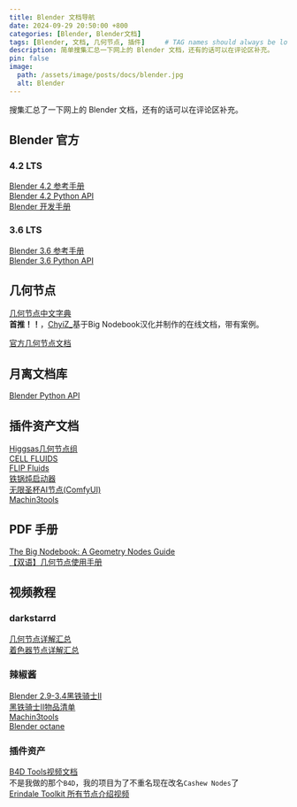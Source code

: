 ```yaml
---
title: Blender 文档导航
date: 2024-09-29 20:50:00 +800
categories: [Blender, Blender文档]
tags: [Blender, 文档, 几何节点, 插件]     # TAG names should always be lowercase
description: 简单搜集汇总一下网上的 Blender 文档，还有的话可以在评论区补充。
pin: false
image:
  path: /assets/image/posts/docs/blender.jpg
  alt: Blender
---
```


搜集汇总了一下网上的 Blender 文档，还有的话可以在评论区补充。
## Blender 官方
### 4.2 LTS
[Blender 4.2 参考手册](https://docs.blender.org/manual/zh-hans/4.2/)<br />
[Blender 4.2 Python API](https://docs.blender.org/api/4.2/)<br />
[Blender 开发手册](https://developer.blender.org/docs/)<br />
### 3.6 LTS
[Blender 3.6 参考手册](https://docs.blender.org/manual/zh-hans/3.6/)<br />
[Blender 3.6 Python API](https://docs.blender.org/api/3.6/)<br />

## 几何节点
[几何节点中文字典](https://blendercz.top/blender/blender)<br />
**首推！！**，[ChyiZ_](https://www.bilibili.com/video/BV1kixqePEWC/)基于Big Nodebook汉化并制作的在线文档，带有案例。<br />

[官方几何节点文档](https://docs.blender.org/manual/zh-hans/4.2/modeling/geometry_nodes/index.html)<br />

## 月离文档库
[Blender Python API](https://docs.yuelili.com/#/book/Blender/development)<br />

## 插件资产文档
[Higgsas几何节点组](https://higgsas-geo-nodes-manual.readthedocs.io/en/latest/)<br />
[CELL FLUIDS](https://docs.google.com/document/d/1YEuwZ4N0mQoboji6aOqVnUajATJYGoK0NfXYEOX5Y00/edit)<br />
[FLIP Fluids](https://github.com/rlguy/Blender-FLIP-Fluids/wiki)<br />
[铁锅炖启动器](https://shimo.im/docs/B1AwdxZewWhjwe3m/read)<br />
[无限圣杯AI节点(ComfyUI) ](https://shimo.im/docs/Ee32m0w80rfLp4A2/read)<br />
[Machin3tools](https://www.blendermagic.cn/#/article/5311ab7b-481b-11eb-95ed-0242ac110004)<br />


## PDF 手册
[The Big Nodebook: A Geometry Nodes Guide](https://blenderco.cn/70532.html)<br />
[【双语】几何节点使用手册](https://blenderco.cn/96709.html)<br />

## 视频教程
### darkstarrd
[几何节点详解汇总](https://www.bilibili.com/video/BV1kv411T7dD/)<br />
[着色器节点详解汇总](https://www.bilibili.com/video/BV1hr4y1P7cN/)<br />

### 辣椒酱
[Blender 2.9-3.4黑铁骑士Ⅱ](https://www.bilibili.com/video/BV1zh411Y7LX/)<br />
[黑铁骑士Ⅱ物品清单](https://shimo.im/docs/ckYQ8xq6JhVtrGjh/read)<br />
[Machin3tools](https://www.bilibili.com/video/BV1qf4y1C7Ag/)<br />
[Blender octane](https://www.bilibili.com/video/BV1sV411o7wx/)<br />


### 插件资产
[B4D Tools视频文档](https://www.youtube.com/playlist?list=PL8iyOD866LeoeaJjQ1em5rrs_DjIc6-LI)<br />
不是我做的那个`B4D`，我的项目为了不重名现在改名`Cashew Nodes`了<br />
[Erindale Toolkit 所有节点介绍视频](https://www.youtube.com/watch?v=57FaqP_Q36w&t=1s)<br />


